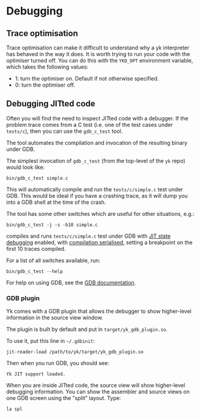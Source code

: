 # Debugging

## Trace optimisation

Trace optimisation can make it difficult to understand why a yk interpreter has
behaved in the way it does. It is worth trying to run your code with the
optimiser turned off. You can do this with the `YKD_OPT` environment
variable, which takes the following values:

  * 1: turn the optimiser on. Default if not otherwise specified.
  * 0: turn the optimiser off.


## Debugging JITted code

Often you will find the need to inspect JITted code with a debugger. If the
problem trace comes from a C test (i.e. one of the test cases under `tests/c`),
then you can use the `gdb_c_test` tool.

The tool automates the compilation and invocation of the resulting binary
under GDB.

The simplest invocation of `gdb_c_test` (from the top-level of the `yk` repo)
would look like:

```
bin/gdb_c_test simple.c
```

This will automatically compile and run the `tests/c/simple.c` test under GDB.
This would be ideal if you have a crashing trace, as it will dump you into a
GDB shell at the time of the crash.

The tool has some other switches which are useful for other situations, e.g.:

```
bin/gdb_c_test -j -s -b10 simple.c
```

compiles and runs `tests/c/simple.c` test under GDB with [JIT state
debugging](runtime_config.md#ykd_print_jitstate)
enabled, with [compilation
serialised](runtime_config.md#ykd_serialise_compilation), setting a
breakpoint on the first 10 traces compiled.

For a list of all switches available, run:

```
bin/gdb_c_test --help
```

For help on using GDB, see the [GDB
documentation](https://sourceware.org/gdb/documentation/).

### GDB plugin

Yk comes with a GDB plugin that allows the debugger to show higher-level
information in the source view window.

The plugin is built by default and put in `target/yk_gdb_plugin.so`.

To use it, put this line in `~/.gdbinit`:
```
jit-reader-load /path/to/yk/target/yk_gdb_plugin.so
```

Then when you run GDB, you should see:
```
Yk JIT support loaded.
```

When you are inside JITted code, the source view will show higher-level
debugging information. You can show the assembler and source views on one GDB
screen using the "split" layout. Type:

```
la spl
```
